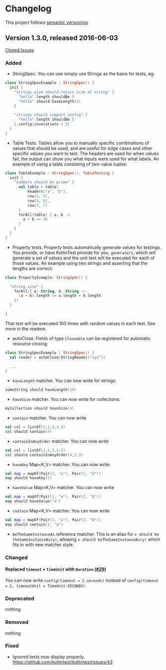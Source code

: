 Changelog
=========

This project follows [semantic versioning](http://semver.org/).

Version 1.3.0, released 2016-06-03
----------------------------------

[Closed Issues](https://github.com/kotlintest/kotlintest/issues?utf8=%E2%9C%93&q=is%3Aclosed+milestone%3A2.0)

### Added

* StringSpec. You can use simply use Strings as the basis for tests, eg:

```kotlin
class StringSpecExample : StringSpec() {
  init {
    "strings.size should return size of string" {
      "hello".length shouldBe 5
      "hello" should haveLength(5)
    }

    "strings should support config" {
      "hello".length shouldBe 5
    }.config(invocations = 5)
  }
}
```

* Table Tests. Tables allow you to manually specific combinations of values that should be used, and are useful for 
edge cases and other specific values you want to test. The headers are used for when values fail, 
the output can show you what inputs were used for what labels. An example of using a table consisting of two-value tuples:

```kotlin
class TableExample : StringSpec(), TableTesting {
  init {
    "numbers should be prime" {
      val table = table(
          headers("a", "b"),
          row(5, 5),
          row(4, 6),
          row(3, 7)
      )
      forAll(table) { a, b ->
        a + b == 10
      }
    }
  }
}
```

* Property tests. Property tests automatically generate values for testings. You provide, or have KotlinTest provide for you, `generators`, which will generate a set of values and the unit test will be executed for each of those values. An example using two strings and asserting that the lengths are correct:

```kotlin
class PropertyExample: StringSpec() {

  "String size" {
    forAll({ a: String, b: String ->
      (a + b).length == a.length + b.length
    })
  }

}
```

That test will be executed 100 times with random values in each test. See more in the readme.

* autoClose. Fields of type `Closeable` can be registered for automatic resource closing:

```kotlin
class StringSpecExample : StringSpec() {
  val reader = autoClose(StringReader("xyz"))
  
  ...
}
```

* `haveLength` matcher. You can now write for strings:

```kotlin
someString should haveLength(10)
```


* `haveSize` matcher. You can now write for collections:

```kotlin
myCollection should haveSize(4)
```

* `contain` matcher. You can now write

```kotlin
val col = listOf(1,2,3,4,5)
col should contain(4)
```

* `containInAnyOrder` matcher. You can now write

```kotlin
val col = listOf(1,2,3,4,5)
col should containInAnyOrder(4,2,3)
```

* `haveKey` Map<K,V> matcher. You can now write

```kotlin
val map = mapOf(Pair(1, "a"), Pair(2, "b"))
map should haveKey(1)
```

* `haveValue` Map<K,V> matcher. You can now write

```kotlin
val map = mapOf(Pair(1, "a"), Pair(2, "b"))
map should haveValue("a")
```

* `contain` Map<K,V> matcher. You can now write

```kotlin
val map = mapOf(Pair(1, "a"), Pair(2, "b"))
map should contain(1, "a")
```

* `beTheSameInstanceAs` reference matcher. This is an alias for `x should be theSameInstanceAs(y)`, allowing `x should beTheSameInstanceAs(y)` which fits in with new matcher style.

### Changed

#### Replaced `timeout` + `timeUnit` with `Duration` ([#29](https://github.com/kotlintest/kotlintest/issues/29))

You can now write `config(timeout = 2.seconds)` instead of 
`config(timeout = 2, timeoutUnit = TimeUnit.SECONDS)`.

### Deprecated

nothing

### Removed

nothing

### Fixed

* Ignored tests now display properly. https://github.com/kotlintest/kotlintest/issues/43

